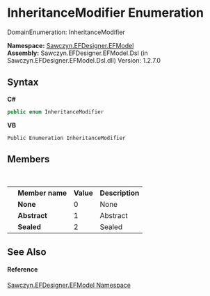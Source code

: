 # InheritanceModifier Enumeration
 

DomainEnumeration: InheritanceModifier

**Namespace:**&nbsp;<a href="N_Sawczyn_EFDesigner_EFModel">Sawczyn.EFDesigner.EFModel</a><br />**Assembly:**&nbsp;Sawczyn.EFDesigner.EFModel.Dsl (in Sawczyn.EFDesigner.EFModel.Dsl.dll) Version: 1.2.7.0

## Syntax

**C#**<br />
``` C#
public enum InheritanceModifier
```

**VB**<br />
``` VB
Public Enumeration InheritanceModifier
```


## Members
&nbsp;<table><tr><th></th><th>Member name</th><th>Value</th><th>Description</th></tr><tr><td /><td target="F:Sawczyn.EFDesigner.EFModel.InheritanceModifier.None">**None**</td><td>0</td><td>None</td></tr><tr><td /><td target="F:Sawczyn.EFDesigner.EFModel.InheritanceModifier.Abstract">**Abstract**</td><td>1</td><td>Abstract</td></tr><tr><td /><td target="F:Sawczyn.EFDesigner.EFModel.InheritanceModifier.Sealed">**Sealed**</td><td>2</td><td>Sealed</td></tr></table>

## See Also


#### Reference
<a href="N_Sawczyn_EFDesigner_EFModel">Sawczyn.EFDesigner.EFModel Namespace</a><br />